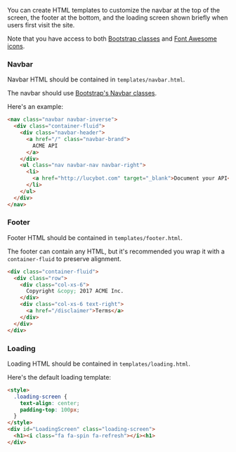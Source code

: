 You can create HTML templates to customize the navbar at the top of the screen,
the footer at the bottom, and the loading screen shown briefly when users first
visit the site.

Note that you have access to both [Bootstrap classes](http://getbootstrap.com)
and [Font Awesome icons](http://fontawesome.io/icons/).


### Navbar
Navbar HTML should be contained in `templates/navbar.html`.

The navbar should use [Bootstrap's Navbar classes](http://getbootstrap.com/components/#navbar).

Here's an example:
```html
<nav class="navbar navbar-inverse">
  <div class="container-fluid">
    <div class="navbar-header">
      <a href="/" class="navbar-brand">
        ACME API
      </a>
    </div>
    <ul class="nav navbar-nav navbar-right">
      <li>
        <a href="http://lucybot.com" target="_blank">Document your API</a>
      </li>
    </ul>
  </div>
</nav>
```

### Footer
Footer HTML should be contained in `templates/footer.html`.

The footer can contain any HTML, but it's recommended you wrap it with a
`container-fluid` to preserve alignment.

```html
<div class="container-fluid">
  <div class="row">
    <div class="col-xs-6">
      Copyright &copy; 2017 ACME Inc.
    </div>
    <div class="col-xs-6 text-right">
      <a href="/disclaimer">Terms</a>
    </div>
  </div>
</div>
```

### Loading
Loading HTML should be contained in `templates/loading.html`.

Here's the default loading template:
```html
<style>
  .loading-screen {
    text-align: center;
    padding-top: 100px;
  }
</style>
<div id="LoadingScreen" class="loading-screen">
  <h1><i class="fa fa-spin fa-refresh"></i><h1>
</div>
```
